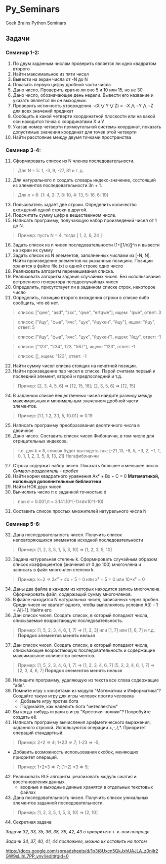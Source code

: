 # Py_Seminars
Geek Brains Python Seminars

## **Задачи** ## 

### Семинар 1-2: ###

1. По двум заданным числам проверить является ли одно квадратом второго 
2. Найти максимальное из пяти чисел
3. Вывести на экран числа от -N до N
4. Показать первую цифру дробной части числа
5. Дано число. Проверить кратно ли оно 5 и 10 или 15, но не 30
6. Дано число, обозначающее день недели. Вывести его название и указать является ли он выходным.
7. Проверить истинность утверждения ¬(X ⋁ Y ⋁ Z) = ¬X ⋀ ¬Y ⋀ ¬Z для всех значений предикат
8. Сообщить в какой четверти координатной плоскости или на какой оси находится точка с координатами Х и У 
9. Указав номер четверти прямоугольной системы координат, показать допустимые значения координат для точек этой четверти
10. Найти расстояние между двумя точками пространства

### Семинар 3-4: ### 

11. Сформировать список из N членов последовательности.
>Для N = 5: 1, -3, 9, -27, 81 и т. д.
12. Для натурального n создать словарь индекс-значение, состоящий из элементов последовательности 3n + 1.
>Для n = 6: {1: 4, 2: 7, 3: 10, 4: 13, 5: 16, 6: 19}
13. Пользователь задаёт две строки. Определить количество вхождений одной строки в другой.
14. Подсчитать сумму цифр в вещественном числе.
15. Написать программу, получающую набор произведений чисел от 1 до N.
>Пример: пусть N = 4, тогда
[ 1, 2, 6, 24 ]
16. Задать список из n чисел последовательности (1+〖1/n)〗^n и вывести на экран их сумму
17. Задать список из N элементов, заполненных числами из [-N, N]. Найти произведение элементов на указанных позициях. Позиции хранятся в файле file.txt в одной строке одно число
18. Реализовать алгоритм перемешивания списка. 
19. Реализовать алгоритм задания случайных чисел. Без использования встроенного генератора псевдослучайных чисел
20. Определить, присутствует ли в заданном списке строк, некоторое число 
21. Определить, позицию второго вхождения строки в списке либо сообщить, что её нет.
>список: ["qwe", "asd", "zxc", "qwe", "ertqwe"], ищем: "qwe", ответ: 3

>список: ["йцу", "фыв", "ячс", "цук", "йцукен", "йцу"], ищем: "йцу", ответ: 5

>список: ["йцу", "фыв", "ячс", "цук", "йцукен"], ищем: "йцу", ответ: -1

>список: ["123", "234", 123, "567"], ищем: "123", ответ: -1

>список: [], ищем: "123", ответ: -1

22.	Найти сумму чисел списка стоящих на нечетной позиции.
23. Найти произведение пар чисел в списке. Парой считаем первый и последний элемент, второй и предпоследний и т.д. 
>Пример: [2, 3, 4, 5, 6] => [12, 15, 16]; [2, 3, 5, 6] => [12, 15] 
24. В заданном списке вещественных чисел найдите разницу между максимальным и минимальным значением дробной части элементов.
>Пример: [1.1, 1.2, 3.1, 5, 10.01] => 0.19
25. Написать программу преобразования десятичного числа в двоичное
26. Дано число. Составить список чисел Фибоначчи, в том числе для отрицательных индексов. 
>т.е. для k = 8, список будет выглядеть так: [-21 ,13, -8, 5, −3,  2, −1,  1, 0, 1, 1, 2, 3, 5, 8, 13, 21] Негафибоначчи
27. Строка содержит набор чисел. Показать большее и меньшее число.
*Символ-разделитель - пробел*
28. Найти корни квадратного уравнения Ax² + Bx + C = 0
**Математикой, используя дополнительные библиотеки**
29. Найти НОК двух чисел
30. Вычислить число π c заданной точностью d
>при d = 0.001,π = 3.141.10^(-1)≤d≤10^(-10)
31. Составить список простых множителей натурального числа N

### Семинар 5-6: ###  
32. Дана последовательность чисел. Получить список неповторяющихся элементов исходной последовательности
>Пример: [1, 2, 3, 5, 1, 5, 3, 10] => [1, 2, 3, 5, 10]
33. Задана натуральная степень k. Сформировать случайным образом список коэффициентов (значения от 0 до 100) многочлена и записать в файл многочлен степени k.
>Пример: k=2 => 2*x² + 4*x + 5 = 0 или x² + 5 = 0 или 10*x² = 0
34. Даны два файла в каждом из которых находится запись многочлена. Сформировать файл, содержащий сумму многочленов.
35. В файле находится N натуральных чисел, записанных через пробел. Среди чисел не хватает одного, чтобы выполнялось условие A[i] - 1 = A[i-1]. Найти его.
36. Дан список чисел. Создать список, в который попадают числа, описываемые возрастающую последовательность.
>Пример: [1, 5, 2, 3, 4, 6, 1, 7] => [1, 2, 3] или [1, 7] или [1, 6, 7] и т.д. **Порядок элементов менять нельзя**
37. Дан список чисел. Создать список, в который попадают числа, описывающие возрастающую последовательность и содержащие максимальное количество элементов. 
>Пример: [1, 5, 2, 3, 4, 6, 1, 7] => [1, 2, 3, 4, 6, 7]
   [5, 2, 3, 4, 6, 1, 7] => [2, 3, 4, 6, 7]
 **Порядок элементов менять нельзя**
38. Напишите программу, удаляющую из текста все слова содержащие "абв".
39. Помните игру с конфетами из модуля "Математика и Информатика"? Создайте такую игру для игры человек против человека
	* Добавьте игру против бота
	* Подумайте, как наделить бота "интеллектом" 
40. Вы когда-нибудь играли в игру "Крестики-нолики"? Попробуйте создать её.
41. Написать программу вычисления арифметического выражения, заданного строкой. Используются операции +,-,/,*. Приоритет операций стандартный.
>Пример: 2+2 => 4; 1+2*3 => 7; 1-2*3 => -5;

* Добавить возможность использования скобок, меняющих приоритет операций.
>Пример: 1+2*3 => 7; (1+2) *3 => 9;
42. Реализовать RLE алгоритм. реализовать модуль сжатия и восстановления данных.
	* входные и выходные данные хранятся в отдельных текстовых файлах
43. Дана последовательность чисел. Получить список уникальных элементов заданной последовательности.
>Пример: [1, 2, 3, 5, 1, 5, 3, 10] => [2, 10]
44. Секретная задача

*Задачи 32, 33, 35, 36, 38, 39, 42, 43 в приоритете т. к. они попроще*

*Задачи 34, 37, 40, 41, 44 посложнее, можно их оставить на потом*

https://docs.google.com/spreadsheets/d/1p3t8Uxcn5QkJxhUAJLA_z0niIr2GW9sLlhL7PP_ynvI/edit#gid=0

